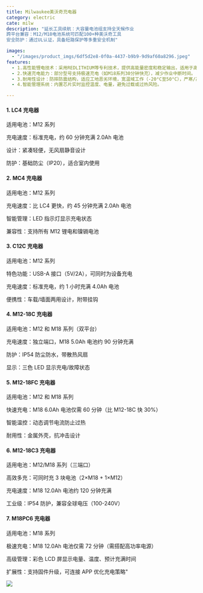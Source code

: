 ```yaml
---
title: Milwaukee美沃奇充电器	
category: electric
cate: milw
description: "延长工具续航：大容量电池组支持全天候作业
跨平台兼容：M12/M18电池系统可匹配100+种美沃奇工具
安全防护：通过UL认证，具备短路保护等多重安全机制"

images:
  - "/images/product_imgs/6df5d2e8-0f0a-4437-b9b9-9d9af60a8296.jpeg"
features: 
  - 1.高性能锂电技术：采用REDLITHIUM等专利技术，提供高能量密度和稳定输出，适用于高强度电动工具（如电钻、圆锯等）。
  - 2.快速充电能力：部分型号支持极速充电（如M18系列30分钟快充），减少作业中断时间。
  - 3.耐用性设计：防摔防震结构，适应工地恶劣环境，宽温域工作（-20°C至50°C），严寒/高温环境仍保持性能。
  - 4.智能管理系统：内置芯片实时监控温度、电量，避免过载或过热风险。

---
```


#### 1. LC4 充电器

适用电池：M12 系列

充电速度：标准充电，约 60 分钟充满 2.0Ah 电池

设计：紧凑轻便，无风扇静音设计

防护：基础防尘（IP20），适合室内使用

#### 2. MC4 充电器

适用电池：M12 系列

充电速度：比 LC4 更快，约 45 分钟充满 2.0Ah 电池

智能管理：LED 指示灯显示充电状态

兼容性：支持所有 M12 锂电和镍镉电池

#### 3. C12C 充电器

适用电池：M12 系列

特色功能：USB-A 接口（5V/2A），可同时为设备充电

充电速度：标准充电，约 1 小时充满 4.0Ah 电池

便携性：车载/墙面两用设计，附带挂钩

#### 4. M12-18C 充电器

适用电池：M12 和 M18 系列（双平台）

充电速度：独立端口，M18 5.0Ah 电池约 90 分钟充满

防护：IP54 防尘防水，带散热风扇

显示：三色 LED 显示充电/故障状态

#### 5. M12-18FC 充电器

适用电池：M12 和 M18 系列

快速充电：M18 6.0Ah 电池仅需 60 分钟（比 M12-18C 快 30%）

智能温控：动态调节电流防止过热

耐用性：金属外壳，抗冲击设计

#### 6. M12-18C3 充电器

适用电池：M12/M18 系列（三端口）

高效多充：可同时充 3 块电池（2×M18 + 1×M12）

充电速度：M18 12.0Ah 电池约 120 分钟充满

工业级：IP54 防护，兼容全球电压（100-240V）

#### 7. M18PC6 充电器

适用电池：M18 系列

极速充电：M18 12.0Ah 电池仅需 72 分钟（需搭配高功率电源）

高级管理：彩色 LCD 屏显示电量、温度、预计充满时间

扩展性：支持固件升级，可连接 APP 优化充电策略"

![](/images/product_imgs/electric/1273ffc6-1312-4d80-bc7a-9f7d62369cc5.jpeg)

